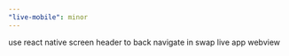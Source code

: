 ```yaml
---
"live-mobile": minor
---
```


use react native screen header to back navigate in swap live app webview
